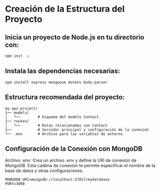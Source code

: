 # Creación de la Estructura del Proyecto

## Inicia un proyecto de Node.js en tu directorio con:
```bash
npm init -y
```
## Instala las dependencias necesarias:
```
npm install express mongoose dotenv body-parser
```
## Estructura recomendada del proyecto:
```
my-api-project/
├── models/
│   └──        # Esquema del modelo Contact
├── routes/
│   └──        # Rutas relacionadas con Contact
├──            # Servidor principal y configuración de la conexión
└── .env       # Archivo para las variables de entorno
```
## Configuración de la Conexión con MongoDB
Archivo .env: Crea un archivo .env y define la URI de conexión de MongoDB. Esta cadena de conexión te permite especificar el nombre de la base de datos y otras configuraciones.
```
MONGODB_URI=mongodb://localhost:27017/mydatabase
PORT=3000
```